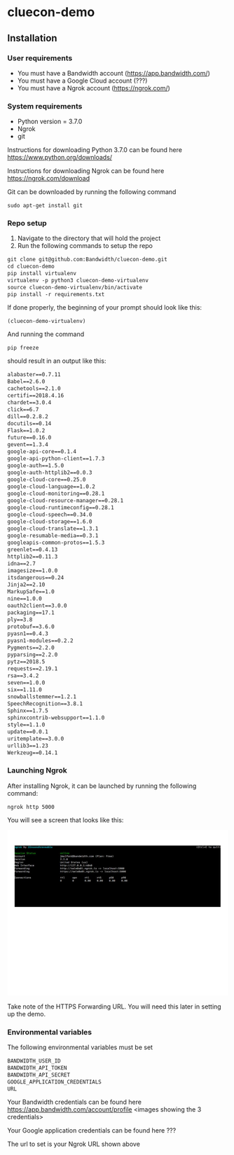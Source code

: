 # cluecon-demo

## Installation

### User requirements
* You must have a Bandwidth account (https://app.bandwidth.com/)
* You must have a Google Cloud account (???)
* You must have a Ngrok account (https://ngrok.com/)

### System requirements
* Python version = 3.7.0
* Ngrok
* git

Instructions for downloading Python 3.7.0 can be found here https://www.python.org/downloads/

Instructions for downloading Ngrok can be found here https://ngrok.com/download

Git can be downloaded by running the following command
```
sudo apt-get install git
```

### Repo setup

1. Navigate to the directory that will hold the project
2. Run the following commands to setup the repo
```
git clone git@github.com:Bandwidth/cluecon-demo.git
cd cluecon-demo
pip install virtualenv
virtualenv -p python3 cluecon-demo-virtualenv
source cluecon-demo-virtualenv/bin/activate
pip install -r requirements.txt
```

If done properly, the beginning of your prompt should look like this:
```
(cluecon-demo-virtualenv)
```

And running the command
```
pip freeze
```
should result in an output like this:
```
alabaster==0.7.11
Babel==2.6.0
cachetools==2.1.0
certifi==2018.4.16
chardet==3.0.4
click==6.7
dill==0.2.8.2
docutils==0.14
Flask==1.0.2
future==0.16.0
gevent==1.3.4
google-api-core==0.1.4
google-api-python-client==1.7.3
google-auth==1.5.0
google-auth-httplib2==0.0.3
google-cloud-core==0.25.0
google-cloud-language==1.0.2
google-cloud-monitoring==0.28.1
google-cloud-resource-manager==0.28.1
google-cloud-runtimeconfig==0.28.1
google-cloud-speech==0.34.0
google-cloud-storage==1.6.0
google-cloud-translate==1.3.1
google-resumable-media==0.3.1
googleapis-common-protos==1.5.3
greenlet==0.4.13
httplib2==0.11.3
idna==2.7
imagesize==1.0.0
itsdangerous==0.24
Jinja2==2.10
MarkupSafe==1.0
nine==1.0.0
oauth2client==3.0.0
packaging==17.1
ply==3.8
protobuf==3.6.0
pyasn1==0.4.3
pyasn1-modules==0.2.2
Pygments==2.2.0
pyparsing==2.2.0
pytz==2018.5
requests==2.19.1
rsa==3.4.2
seven==1.0.0
six==1.11.0
snowballstemmer==1.2.1
SpeechRecognition==3.8.1
Sphinx==1.7.5
sphinxcontrib-websupport==1.1.0
style==1.1.0
update==0.0.1
uritemplate==3.0.0
urllib3==1.23
Werkzeug==0.14.1
```

### Launching Ngrok
After installing Ngrok, it can be launched by running the following command:
```
ngrok http 5000
```

You will see a screen that looks like this:

![alt text](images/ngrok_url_example.jpg)

Take note of the HTTPS Forwarding URL. You will need this later in setting up the demo.

### Environmental variables

The following environmental variables must be set

```
BANDWIDTH_USER_ID
BANDWIDTH_API_TOKEN
BANDWIDTH_API_SECRET 
GOOGLE_APPLICATION_CREDENTIALS
URL
```

Your Bandwidth credentials can be found here https://app.bandwidth.com/account/profile
<images showing the 3 credentials>

Your Google application credentials can be found here ???
<images showing how to download the file>

The url to set is your Ngrok URL shown above
